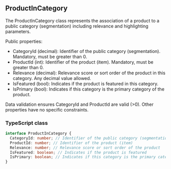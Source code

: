 ﻿## ProductInCategory

The ProductInCategory class represents the association of a product to a public category (segmentation) including relevance and highlighting parameters.

Public properties:
- CategoryId (decimal): Identifier of the public category (segmentation). Mandatory, must be greater than 0.
- ProductId (int): Identifier of the product (item). Mandatory, must be greater than 0.
- Relevance (decimal): Relevance score or sort order of the product in this category. Any decimal value allowed.
- IsFeatured (bool): Indicates if the product is featured in this category.
- IsPrimary (bool): Indicates if this category is the primary category of the product.

Data validation ensures CategoryId and ProductId are valid (>0). Other properties have no specific constraints.

### TypeScript class
```typescript
interface ProductInCategory {
  CategoryId: number; // Identifier of the public category (segmentation)
  ProductId: number; // Identifier of the product (item)
  Relevance: number; // Relevance score or sort order of the product
  IsFeatured: boolean; // Indicates if the product is featured
  IsPrimary: boolean; // Indicates if this category is the primary category
}
```